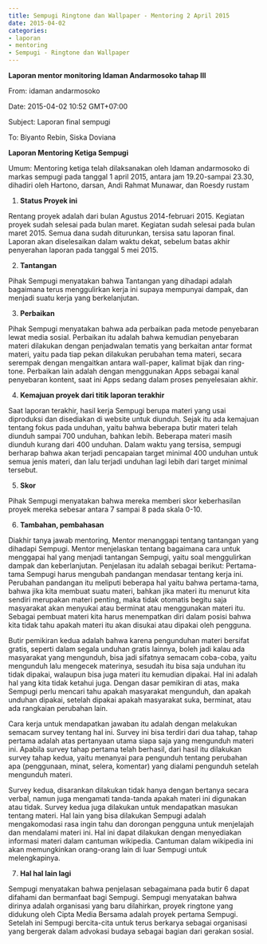 ```yaml
---
title: Sempugi Ringtone dan Wallpaper - Mentoring 2 April 2015
date: 2015-04-02
categories:
- laporan
- mentoring
- Sempugi - Ringtone dan Wallpaper
---
```


**Laporan mentor monitoring Idaman Andarmosoko tahap III**

From: idaman andarmosoko 

Date: 2015-04-02 10:52 GMT+07:00 

Subject: Laporan final sempugi 

To: Biyanto Rebin, Siska Doviana

**Laporan Mentoring Ketiga Sempugi**

Umum: Mentoring ketiga telah dilaksanakan oleh Idaman andarmosoko di markas sempugi pada tanggal 1 april 2015, antara jam 19.20-sampai 23.30, dihadiri oleh Hartono, darsan, Andi Rahmat Munawar, dan Roesdy rustam

1. **Status Proyek ini**

Rentang proyek adalah dari bulan Agustus 2014-februari 2015. Kegiatan proyek sudah selesai pada bulan maret. Kegiatan sudah selesai pada bulan maret 2015. Semua dana sudah diturunkan, tersisa satu laporan final. Laporan akan diselesaikan dalam waktu dekat, sebelum batas akhir penyerahan laporan pada tanggal 5 mei 2015.

2. **Tantangan**

Pihak Sempugi menyatakan bahwa Tantangan yang dihadapi adalah bagaimana terus menggulirkan kerja ini supaya mempunyai dampak, dan menjadi suatu kerja yang berkelanjutan.

3. **Perbaikan**

Pihak Sempugi menyatakan bahwa ada perbaikan pada metode penyebaran lewat media sosial. Perbaikan itu adalah bahwa kemudian penyebaran materi dilakukan dengan penjadwalan tematis yang berkaitan antar format materi, yaitu pada tiap pekan dilakukan perubahan tema materi, secara serempak dengan mengaitkan antara wall-paper, kalimat bijak dan ring-tone. Perbaikan lain adalah dengan menggunakan Apps sebagai kanal penyebaran kontent, saat ini Apps sedang dalam proses penyelesaian akhir.

4. **Kemajuan proyek dari titik laporan terakhir**

Saat laporan terakhir, hasil kerja Sempugi berupa materi yang usai diproduksi dan disediakan di website untuk diunduh. Sejak itu ada kemajuan tentang fokus pada unduhan, yaitu bahwa beberapa butir materi telah diunduh sampai 700 unduhan, bahkan lebih. Beberapa materi masih diunduh kurang dari 400 unduhan. Dalam waktu yang tersisa, sempugi berharap bahwa akan terjadi pencapaian target minimal 400 unduhan untuk semua jenis materi, dan lalu terjadi unduhan lagi lebih dari target minimal tersebut.

5. **Skor**

Pihak Sempugi menyatakan bahwa mereka memberi skor keberhasilan proyek mereka sebesar antara 7 sampai 8 pada skala 0-10.

6. **Tambahan, pembahasan**

Diakhir tanya jawab mentoring, Mentor menanggapi tentang tantangan yang dihadapi Sempugi. Mentor menjelaskan tentang bagaimana cara untuk menggapai hal yang menjadi tantangan Sempugi, yaitu soal menggulirkan dampak dan keberlanjutan. Penjelasan itu adalah sebagai berikut: Pertama-tama Sempugi harus mengubah pandangan mendasar tentang kerja ini. Perubahan pandangan itu meliputi beberapa hal yaitu bahwa pertama-tama, bahwa jika kita membuat suatu materi, bahkan jika materi itu menurut kita sendiri merupakan materi penting, maka tidak otomatis begitu saja masyarakat akan menyukai atau berminat atau menggunakan materi itu. Sebagai pembuat materi kita harus menempatkan diri dalam posisi bahwa kita tidak tahu apakah materi itu akan disukai atau dipakai oleh pengguna.

Butir pemikiran kedua adalah bahwa karena pengunduhan materi bersifat gratis, seperti dalam segala unduhan gratis lainnya, boleh jadi kalau ada masyarakat yang mengunduh, bisa jadi sifatnya semacam coba-coba, yaitu mengunduh lalu mengecek materinya, sesudah itu bisa saja unduhan itu tidak dipakai, walaupun bisa juga materi itu kemudian dipakai. Hal ini adalah hal yang kita tidak ketahui juga. Dengan dasar pemikiran di atas, maka Sempugi perlu mencari tahu apakah masyarakat mengunduh, dan apakah unduhan dipakai, setelah dipakai apakah masyarakat suka, berminat, atau ada rangkaian perubahan lain.

Cara kerja untuk mendapatkan jawaban itu adalah dengan melakukan semacam survey tentang hal ini. Survey ini bisa terdiri dari dua tahap, tahap pertama adalah atas pertanyaan utama siapa saja yang mengunduh materi ini. Apabila survey tahap pertama telah berhasil, dari hasil itu dilakukan survey tahap kedua, yaitu menanyai para pengunduh tentang perubahan apa (penggunaan, minat, selera, komentar) yang dialami pengunduh setelah mengunduh materi.

Survey kedua, disarankan dilakukan tidak hanya dengan bertanya secara verbal, namun juga mengamati tanda-tanda apakah materi ini digunakan atau tidak. Survey kedua juga dilakukan untuk mendapatkan masukan tentang materi. Hal lain yang bisa dilakukan Sempugi adalah mengakomodasi rasa ingin tahu dan dorongan pengguna untuk menjelajah dan mendalami materi ini. Hal ini dapat dilakukan dengan menyediakan informasi materi dalam cantuman wikipedia. Cantuman dalam wikipedia ini akan memungkinkan orang-orang lain di luar Sempugi untuk melengkapinya.

7. **Hal hal lain lagi**

Sempugi menyatakan bahwa penjelasan sebagaimana pada butir 6 dapat difahami dan bermanfaat bagi Sempugi. Sempugi menyatakan bahwa dirinya adalah organisasi yang baru dilahirkan, proyek ringtone yang didukung oleh Cipta Media Bersama adalah proyek pertama Sempugi. Setelah ini Sempugi bercita-cita untuk terus berkarya sebagai organisasi yang bergerak dalam advokasi budaya sebagai bagian dari gerakan sosial.
